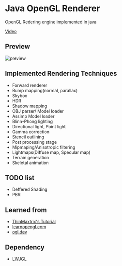 # Java OpenGL Renderer

OpenGL Redering engine implemented in java

[Video](https://www.youtube.com/watch?v=8_maXgH_vU0)

## Preview
![preview](.github/preview.gif)

## Implemented Rendering Techniques
- Forward renderer
- Bump mapping(normal, parallax)
- Skybox
- HDR
- Shadow mapping  
- OBJ parser/ Model loader
- Assimp Model loader
- Blinn-Phong lighting
- Directional light, Point light
- Gamma correction
- Stencil outlining
- Post processing stage
- Mipmaping/Anisotropic filtering
- Lightmaps(Diffuse map, Specular map)
- Terrain generation
- Skeletal animation

## TODO list
- Deffered Shading
- PBR

## Learned from
- [ThinMaxtrix's Tutorial](https://www.youtube.com/playlist?list=PLRIWtICgwaX0u7Rf9zkZhLoLuZVfUksDP)
- [learnopengl.com](https://learnopengl.com/)
- [ogl dev](http://ogldev.atspace.co.uk/)

## Dependency
- [LWJGL](https://github.com/LWJGL/lwjgl3)
